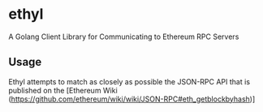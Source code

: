 # ethyl
A Golang Client Library for Communicating to Ethereum RPC Servers

## Usage

Ethyl attempts to match as closely as possible the JSON-RPC API that is published on the [Ethereum Wiki (https://github.com/ethereum/wiki/wiki/JSON-RPC#eth_getblockbyhash)]


